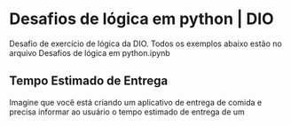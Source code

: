 # Desafios de lógica em python | DIO

Desafio de exercício de lógica da DIO. 
Todos os exemplos abaixo estão no arquivo Desafios de lógica em python.ipynb

## Tempo Estimado de Entrega
Imagine que você está criando um aplicativo de entrega de comida e precisa informar ao usuário o tempo estimado de entrega de um 
